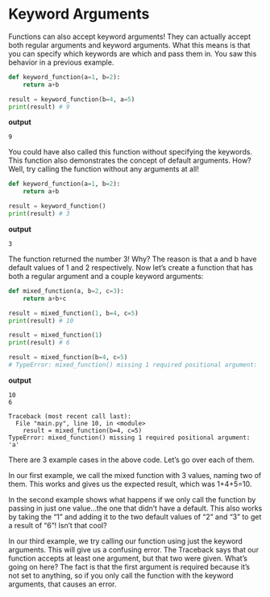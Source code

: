 # Keyword Arguments

Functions can also accept keyword arguments! They can actually accept both regular arguments and keyword arguments. What this means is that you can specify which keywords are which and pass them in. You saw this behavior in a previous example.
```python
def keyword_function(a=1, b=2):
    return a+b

result = keyword_function(b=4, a=5)
print(result) # 9
```
**output**
```
9
```
You could have also called this function without specifying the keywords. This function also demonstrates the concept of default arguments. How? Well, try calling the function without any arguments at all!

```python
def keyword_function(a=1, b=2):
    return a+b

result = keyword_function()
print(result) # 3
```
**output**
```
3
```
The function returned the number 3! Why? The reason is that a and b have default values of 1 and 2 respectively. Now let’s create a function that has both a regular argument and a couple keyword arguments:

```python
def mixed_function(a, b=2, c=3):
    return a+b+c

result = mixed_function(1, b=4, c=5)
print(result) # 10

result = mixed_function(1)
print(result) # 6

result = mixed_function(b=4, c=5)
# TypeError: mixed_function() missing 1 required positional argument: 'a'
```
**output**
```
10
6

Traceback (most recent call last):
  File "main.py", line 10, in <module>
    result = mixed_function(b=4, c=5)
TypeError: mixed_function() missing 1 required positional argument: 'a'
```
There are 3 example cases in the above code. Let’s go over each of them.

In our first example, we call the mixed function with 3 values, naming two of them. This works and gives us the expected result, which was 1+4+5=10.

In the second example shows what happens if we only call the function by passing in just one value…the one that didn’t have a default. This also works by taking the “1” and adding it to the two default values of “2” and “3” to get a result of “6”! Isn’t that cool?

In our third example, we try calling our function using just the keyword arguments. This will give us a confusing error. The Traceback says that our function accepts at least one argument, but that two were given. What’s going on here? The fact is that the first argument is required because it’s not set to anything, so if you only call the function with the keyword arguments, that causes an error.
